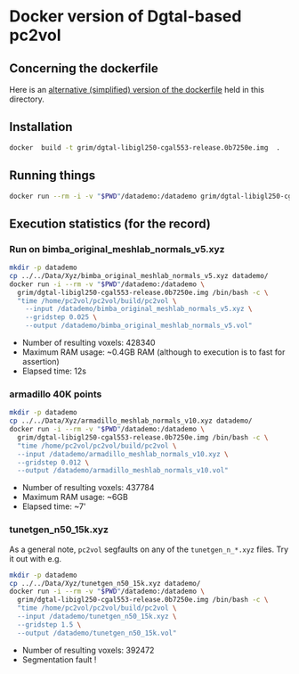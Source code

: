 # Docker version of Dgtal-based pc2vol

## Concerning the dockerfile

Here is an [alternative (simplified) version of the dockerfile](https://github.com/VCityTeam/UD-Reproducibility/blob/master/Computations/3DTiles/ElaphesCave/DockerContexts/pc2volContext/Dockerfile) 
held in this directory.

## Installation

```bash
docker  build -t grim/dgtal-libigl250-cgal553-release.0b7250e.img  .
```

## Running things

```bash
docker run --rm -i -v "$PWD"/datademo:/datademo grim/dgtal-libigl250-cgal553-release.0b7250e.img  /bin/bash -c "time /home/pc2vol/pc2vol/build/pc2vol -i /datademo/bimba_original_meshlab_normals_v5.xyz --gridstep 0.025 -o /datademo/bimba_original_meshlab_normals_v5.vol"
```

## Execution statistics (for the record)

### Run on bimba_original_meshlab_normals_v5.xyz

```bash
mkdir -p datademo
cp ../../Data/Xyz/bimba_original_meshlab_normals_v5.xyz datademo/
docker run -i --rm -v "$PWD"/datademo:/datademo \
  grim/dgtal-libigl250-cgal553-release.0b7250e.img /bin/bash -c \
  "time /home/pc2vol/pc2vol/build/pc2vol \
    --input /datademo/bimba_original_meshlab_normals_v5.xyz \
    --gridstep 0.025 \
    --output /datademo/bimba_original_meshlab_normals_v5.vol"
```

* Number of resulting voxels: 428340
* Maximum RAM usage: ~0.4GB RAM (although to execution is to fast for assertion)
* Elapsed time: 12s

### armadillo 40K points

```bash
mkdir -p datademo
cp ../../Data/Xyz/armadillo_meshlab_normals_v10.xyz datademo/
docker run -i --rm -v "$PWD"/datademo:/datademo \
  grim/dgtal-libigl250-cgal553-release.0b7250e.img /bin/bash -c \
  "time /home/pc2vol/pc2vol/build/pc2vol \
  --input /datademo/armadillo_meshlab_normals_v10.xyz \
  --gridstep 0.012 \
  --output /datademo/armadillo_meshlab_normals_v10.vol"
```

* Number of resulting voxels: 437784
* Maximum RAM usage: ~6GB
* Elapsed time: ~7'

### tunetgen_n50_15k.xyz

As a general note, `pc2vol` segfaults on any of the `tunetgen_n_*.xyz` files.
Try it out with e.g.

```bash
mkdir -p datademo
cp ../../Data/Xyz/tunetgen_n50_15k.xyz datademo/
docker run -i --rm -v "$PWD"/datademo:/datademo \
  grim/dgtal-libigl250-cgal553-release.0b7250e.img /bin/bash -c \
  "time /home/pc2vol/pc2vol/build/pc2vol \
  --input /datademo/tunetgen_n50_15k.xyz \
  --gridstep 1.5 \
  --output /datademo/tunetgen_n50_15k.vol"
```

* Number of resulting voxels: 392472
* Segmentation fault !
